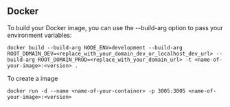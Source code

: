 ## Docker

To build your Docker image, you can use the --build-arg option to pass your environment variables:

```shell
docker build --build-arg NODE_ENV=development --build-arg ROOT_DOMAIN_DEV=<replace_with_your_domain_dev_or_localhost_dev_url> --build-arg ROOT_DOMAIN_PROD=<replace_with_your_domain_url> -t <name-of-your-image>:<version> .
```

To create a image

```shell
docker run -d --name <name-of-your-container> -p 3005:3005 <name-of-your-image>:<version>
```
